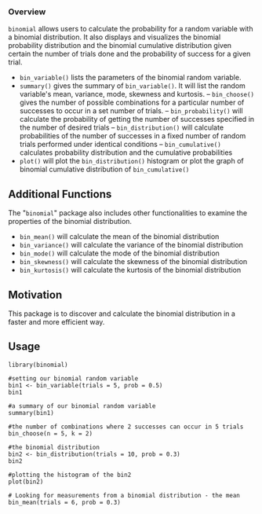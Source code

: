 ### Overview
`binomial` allows users to calculate the probability for a random variable with a binomial distribution. It also displays and visualizes the binomial probability distribution and the binomial cumulative distribution given certain the number of trials done and the probability of success for a given trial.  

- `bin_variable()` lists the parameters of the binomial random variable.
- `summary()` gives the summary of `bin_variable()`. It will list the random variable's mean, variance, mode, skewness and kurtosis.
– `bin_choose()` gives the number of possible combinations for a particular number of successes to occur in a set number of trials.
– `bin_probability()` will calculate the probability of getting the number of successes specified in the number of desired trials
– `bin_distribution()` will calculate probabilities of the number of successes in a fixed number of random trials performed under identical conditions
– `bin_cumulative()` calculates probability distribution and the cumulative probabilities
- `plot()` will plot the `bin_distribution()` histogram or plot the graph of binomial cumulative distribution of `bin_cumulative()`


## Additional Functions
The "`binomial`" package also includes other functionalities to examine the properties of the binomial distribution.
- `bin_mean()` will calculate the mean of the binomial distribution
- `bin_variance()` will calculate the variance of the binomial distribution
- `bin_mode()` will calculate the mode of the binomial distribution
- `bin_skewness()` will calculate the skewness of the binomial distribution
- `bin_kurtosis()` will calculate the kurtosis of the binomial distribution

## Motivation
This package is to discover and calculate the binomial distribution in a faster and more efficient way.

## Usage
```{r}
library(binomial)

#setting our binomial random variable
bin1 <- bin_variable(trials = 5, prob = 0.5)
bin1
```
```{r}
#a summary of our binomial random variable
summary(bin1)
```
```{r}
#the number of combinations where 2 successes can occur in 5 trials
bin_choose(n = 5, k = 2)
```
```{r}
#the binomial distribution
bin2 <- bin_distribution(trials = 10, prob = 0.3)
bin2
```
```{r}
#plotting the histogram of the bin2
plot(bin2)
```
```{r}
# Looking for measurements from a binomial distribution - the mean
bin_mean(trials = 6, prob = 0.3)
```


